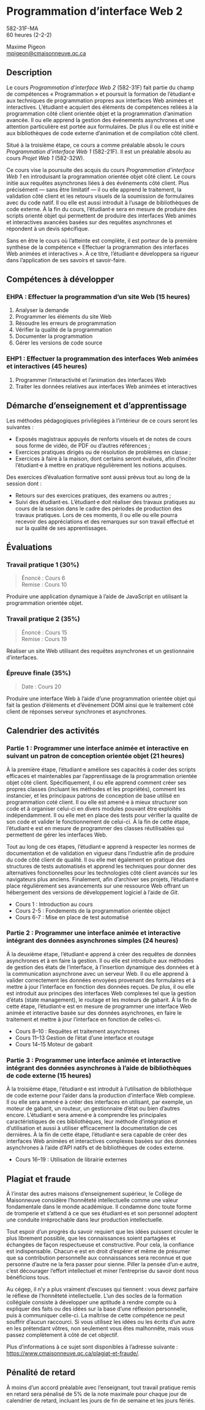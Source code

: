 # Programmation d’interface Web 2

582-31F-MA \
60 heures (2-2-2)

Maxime Pigeon \
mpigeon@cmaisonneuve.qc.ca

## Description

Le cours *Programmation d’interface Web 2* (582-31F) fait partie du champ de compétences « Programmation » et poursuit la formation de l’étudiant·e aux techniques de programmation propres aux interfaces Web animées et interactives. L’étudiant·e acquiert des éléments de compétences reliées à la programmation côté client orientée objet et la programmation d’animation avancée. Il ou elle apprend la gestion des événements asynchrones et une attention particulière est portée aux formulaires. De plus il ou elle est initié·e aux bibliothèques de code externe d’animation et de compilation côté client.

Situé à la troisième étape, ce cours a comme préalable absolu le cours *Programmation d’interface Web 1* (582-21F). Il est un préalable absolu au cours *Projet Web 1* (582-32W).

Ce cours vise la poursuite des acquis du cours *Programmation d’interface Web 1* en introduisant la programmation orientée objet côté client. Le cours initie aux requêtes asynchrones liées à des événements côté client. Plus précisément — sans être limitatif — il ou elle apprend le traitement, la validation côté client et les retours visuels de la soumission de formulaires avec du code natif. Il ou elle est aussi introduit à l’usage de bibliothèques de code externe. À la fin du cours, l’étudiant·e sera en mesure de produire des scripts orienté objet qui permettent de produire des interfaces Web animés et interactives avancées basées sur des requêtes asynchrones et répondent à un devis spécifique.

Sans en être le cours où l’atteinte est complète, il est porteur de la première synthèse de la compétence « Effectuer la programmation des interfaces Web animées et interactives ». À ce titre, l’étudiant·e développera sa rigueur dans l’application de ses savoirs et savoir-faire.

## Compétences à développer

### EHPA : Effectuer la programmation d’un site Web (15 heures)

1. Analyser la demande
2. Programmer les éléments du site Web
3. Résoudre les erreurs de programmation
4. Vérifier la qualité de la programmation
5. Documenter la programmation
6. Gérer les versions de code source

### EHP1 : Effectuer la programmation des interfaces Web animées et interactives (45 heures)

1. Programmer l’interactivité et l’animation des interfaces Web
2. Traiter les données relatives aux interfaces Web animées et interactives

## Démarche d’enseignement et d’apprentissage

Les méthodes pédagogiques privilégiées à l’intérieur de ce cours seront les
suivantes :

- Exposés magistraux appuyés de renforts visuels et de notes de cours sous forme de vidéo, de PDF ou d’autres références ; 
- Exercices pratiques dirigés ou de résolution de problèmes en classe ;
- Exercices à faire à la maison, dont certains seront évalués, afin d’inciter l’étudiant·e à mettre en pratique régulièrement les notions acquises.

Des exercices d’évaluation formative sont aussi prévus tout au long de la session dont :

- Retours sur des exercices pratiques, des examens ou autres ;
- Suivi des étudiant·es. L’étudiant·e doit réaliser des travaux pratiques au cours de la session dans le cadre des périodes de production des travaux pratiques. Lors de ces moments, il ou elle ou elle pourra recevoir des appréciations et des remarques sur son travail effectué et sur la qualité de ses apprentissages.

## Évaluations

### Travail pratique 1 (30%)

> Énoncé : Cours 6 \
> Remise : Cours 10

Produire une application dynamique à l’aide de JavaScript en utilisant la programmation orientée objet. 

### Travail pratique 2 (35%)

> Énoncé : Cours 15 \
> Remise : Cours 19

Réaliser un site Web utilisant des requêtes asynchrones et un gestionnaire d’interfaces.

### Épreuve finale (35%)

> Date : Cours 20

Produire une interface Web à l’aide d’une programmation orientée objet qui fait la gestion d’éléments et d’événement DOM ainsi que le traitement côté client de réponses serveur synchrones et asynchrones.

## Calendrier des activités

### Partie 1 : Programmer une interface animée et interactive en suivant un patron de conception orientée objet (21 heures)

À la première étape, l’étudiant·e améliore ses capacités à coder des scripts efficaces et maintenables par l’apprentissage de la programmation orientée objet côté client. Spécifiquement, il ou elle apprend comment créer ses propres classes (incluant les méthodes et les propriétés), comment les instancier, et les principaux patrons de conception de base utilisé en programmation coté client. Il ou elle est amené·e à mieux structurer son code et à organiser celui-ci en divers modules pouvant être exploités indépendamment. Il ou elle met en place des tests pour vérifier la qualité de son code et valider le fonctionnement de celui-ci. À la fin de cette étape, l’étudiant·e est en mesure de programmer des classes réutilisables qui permettent de gérer les interfaces Web.

Tout au long de ces étapes, l’étudiant·e apprend à respecter les normes de documentation et de validation en vigueur dans l’industrie afin de produire du code côté client de qualité. Il ou elle met également en pratique des structures de tests automatisés et apprend les techniques pour donner des alternatives fonctionnelles pour les technologies côté client avancés sur les navigateurs plus anciens. Finalement, afin d’archiver ses projets, l’étudiant·e place régulièrement ses avancements sur une ressource Web offrant un hébergement des versions de développement logiciel à l’aide de *Git*.

- Cours 1 : Introduction au cours
- Cours 2-5 : Fondements de la programmation orientée object
- Cours 6-7 : Mise en place de test automatisé 

### Partie 2 : Programmer une interface animée et interactive intégrant des données asynchrones simples (24 heures)

À la deuxième étape, l’étudiant·e apprend à créer des requêtes de données asynchrones et à en faire la gestion. Il ou elle est introduit·e aux méthodes de gestion des états de l’interface, à l’insertion dynamique des données et à la communication asynchrone avec un serveur Web. Il ou elle apprend à valider correctement les données envoyées provenant des formulaires et à mettre à jour l’interface en fonction des données reçues. De plus, il ou elle est introduit aux principes des interfaces Web complexes tel que la gestion d’états (state management), le routage et les moteurs de gabarit. À la fin de cette étape, l’étudiant·e est en mesure de programmer une interface Web animée et interactive basée sur des données asynchrones, en faire le traitement et mettre à jour l’interface en fonction de celles-ci.

- Cours 8–10 : Requêtes et traitement asynchrones
- Cours 11–13 Gestion de l’état d’une interface et routage
- Cours 14–15 Moteur de gabarit

### Partie 3 : Programmer une interface animée et interactive intégrant des données asynchrones à l’aide de bibliothèques de code externe (15 heures)

À la troisième étape, l’étudiant·e est introduit à l’utilisation de bibliothèque de code externe pour l’aider dans la production d’interface Web complexe. Il ou elle sera amené·e à créer des interfaces en utilisant, par exemple, un moteur de gabarit, un routeur, un gestionnaire d’état ou bien d’autres encore. L’étudiant·e sera amené·e à comprendre les principales caractéristiques de ces bibliothèques, leur méthode d’intégration et d’utilisation et aussi à utiliser efficacement la documentation de ces dernières. À la fin de cette étape, l’étudiant·e sera capable de créer des interfaces Web animées et interactives complexes basées sur des données asynchrones à l’aide d’API natifs et de bibliothèques de codes externe.

- Cours 16–19 : Utilisation de librairie externes

## Plagiat et fraude

À l’instar des autres maisons d’enseignement supérieur, le Collège de Maisonneuve considère l’honnêteté intellectuelle comme une valeur fondamentale dans le monde académique. Il condamne donc toute forme de tromperie et s’attend à ce que ses étudiant·es et son personnel adoptent une conduite irréprochable dans leur production intellectuelle.

Tout espoir d’un progrès du savoir requiert que les idées puissent circuler le plus librement possible, que les connaissances soient partagées et échangées de façon respectueuse et constructive. Pour cela, la confiance est indispensable. Chacun·e est en droit d’espérer et même de présumer que sa contribution personnelle aux connaissances sera reconnue et que personne d’autre ne la fera passer pour sienne. Piller la pensée d’un·e autre, c’est décourager l’effort intellectuel et miner l’entreprise du savoir dont nous bénéficions tous.

Au cégep, il n’y a plus vraiment d’excuses qui tiennent : vous devez parfaire le réflexe de l’honnêteté intellectuelle. L’un des socles de la formation collégiale consiste à développer une aptitude à rendre compte ou à expliquer des faits ou des idées sur la base d’une réflexion personnelle, puis à communiquer celle-ci. La maîtrise de cette compétence ne peut souffrir d’aucun raccourci. Si vous utilisez les idées ou les écrits d’un autre en les prétendant vôtres, non seulement vous êtes malhonnête, mais vous passez complètement à côté de cet objectif.

Plus d’informations à ce sujet sont disponibles à l’adresse suivante : https://www.cmaisonneuve.qc.ca/plagiat-et-fraude/.

## Pénalité de retard

À moins d’un accord préalable avec l’enseignant, tout travail pratique remis en retard sera pénalisé de 5% de la note maximale pour chaque jour de calendrier de retard, incluant les jours de fin de semaine et les jours fériés.
